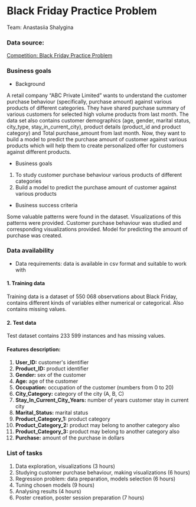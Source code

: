# Black Friday Practice Problem

Team: Anastasiia Shalygina

### Data source:

[Competition: Black Friday Practice
Problem](https://datahack.analyticsvidhya.com/contest/black-friday/)

### Business goals

* Background 

A retail company “ABC Private Limited” wants to understand the
customer purchase behaviour (specifically, purchase amount) against various
products of different categories. They have shared purchase summary of various
customers for selected high volume products from last month. The data set also
contains customer demographics (age, gender, marital status, city_type,
stay_in_current_city), product details (product_id and product category) and
Total purchase_amount from last month. Now, they want to build a model to
predict the purchase amount of customer against various products which will help
them to create personalized offer for customers against different products.

* Business goals


1. To study customer purchase behaviour various products of
different categories
2. Build a model to predict the purchase amount of customer
against various products


* Business success criteria

Some valuable patterns
were found in the dataset. Visualizations of this patterns were provided.
Customer purchase behaviour was studied and corresponding visualizations
provided. Model for predicting the amount of purchase was created.

### Data availability

* Data requirements: data is available in csv format and suitable to work with

#### 1. Training data

Training data is a dataset of 550 068 observations about Black Friday, contains
different kinds of variables either numerical or categorical. Also contains
missing values.


#### 2. Test data

Test dataset contains 233 599 instances and has missing values.


#### Features description:

1. **<font>User_ID:</font>** customer's identifier
2. **<font>Product_ID:</font>** product identifier
3. **<font>Gender:</font>** sex of the customer
4. **<font>Age:</font>** age of the customer
5. **<font>Occupation:</font>** occupation of the customer (numbers from 0 to 20)
6. **<font>City_Category:</font>** category of the city (A, B, C)
7. **<font>Stay_In_Current_City_Years:</font>** number of years customer stay in current city
8. **<font>Marital_Status:</font>** marital status
9. **<font>Product_Category_1:</font>** product category
10. **<font>Product_Category_2:</font>** product may belong to another category also
11. **<font>Product_Category_3:</font>** product may belong to another category also
12. **<font>Purchase:</font>** amount of the purchase in dollars

### List of tasks

1. Data exploration, visualizations (3 hours)
2. Studying customer purchase
behaviour, making visualizations (6 hours)
3. Regression problem: data preparation, models selection (6 hours)
4. Tuning chosen models (9 hours)
5. Analysing results (4 hours)
6. Poster creation, poster session preparation (7 hours)
